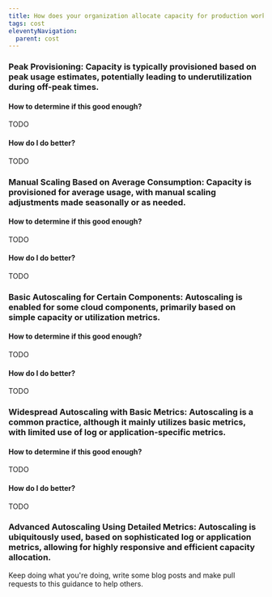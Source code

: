 ```yaml
---
title: How does your organization allocate capacity for production workloads in the cloud?
tags: cost
eleventyNavigation:
  parent: cost
---
```


### **Peak Provisioning:** Capacity is typically provisioned based on peak usage estimates, potentially leading to underutilization during off-peak times.

#### How to determine if this good enough?

TODO

#### How do I do better?

TODO

### **Manual Scaling Based on Average Consumption:** Capacity is provisioned for average usage, with manual scaling adjustments made seasonally or as needed.

#### How to determine if this good enough?

TODO

#### How do I do better?

TODO

### **Basic Autoscaling for Certain Components:** Autoscaling is enabled for some cloud components, primarily based on simple capacity or utilization metrics.

#### How to determine if this good enough?

TODO

#### How do I do better?

TODO

### **Widespread Autoscaling with Basic Metrics:** Autoscaling is a common practice, although it mainly utilizes basic metrics, with limited use of log or application-specific metrics.

#### How to determine if this good enough?

TODO

#### How do I do better?

TODO

### **Advanced Autoscaling Using Detailed Metrics:** Autoscaling is ubiquitously used, based on sophisticated log or application metrics, allowing for highly responsive and efficient capacity allocation.

Keep doing what you're doing, write some blog posts and make pull requests to this guidance to help others.
